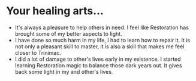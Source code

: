 # Your healing arts...

- It's always a pleasure to help others in need. I feel like Restoration has brought some of my better aspects to light.
- I have done so much harm in my life, I had to learn how to repair it. It is not only a pleasant skill to master, it is also a skill that makes me feel closer to Trinimac.
- I did a lot of damage to other's lives early in my existence. I started learning Restoration magic to balance those dark years out. It gives back some light in my and other's lives.
